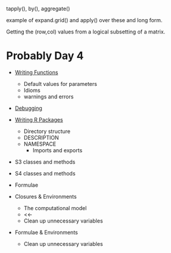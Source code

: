 tapply(), by(), aggregate()

example of expand.grid() and apply() over these and long form.

Getting the (row,col) values from a logical subsetting of a matrix.

# Probably Day 4

+ [Writing Functions](WritingFunctions.html)
    + Default values for parameters
    + Idioms
    + warnings and errors
+ [Debugging](Debugging.html)
+ [Writing R Packages](WritingPackages.html)
    + Directory structure
	+ DESCRIPTION
	+ NAMESPACE
      + Imports and exports
+ S3 classes and methods

+ S4 classes and methods


  
+ Formulae
+ Closures & Environments
  + The computational model
  + <<- 
  + Clean up unnecessary variables
+ Formulae & Environments
  + Clean up unnecessary variables
